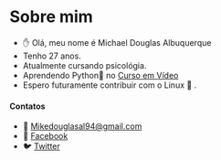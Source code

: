 # Sobre mim



- :hand: Olá, meu nome é Michael Douglas Albuquerque
- Tenho 27 anos.  
- Atualmente cursando psicológia. 
- Aprendendo Python:snake:  no [Curso em Vídeo](https://www.cursoemvideo.com/)
- Espero futuramente contribuir com o  Linux​ :penguin: . 



#### **Contatos**

- :email: Mikedouglasal94@gmail.com
- :speech_balloon: [Facebook](https://www.facebook.com/)
- 🐦 [Twitter](@Michael66622191)


